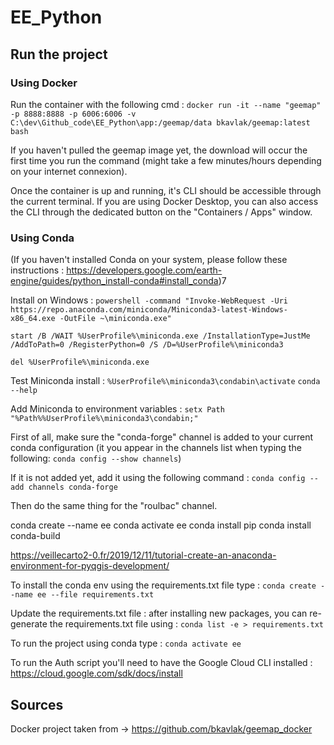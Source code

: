 # EE_Python

## Run the project

### Using Docker

Run the container with the following cmd :
```docker run -it --name "geemap" -p 8888:8888 -p 6006:6006 -v C:\dev\Github_code\EE_Python\app:/geemap/data bkavlak/geemap:latest bash```

If you haven't pulled the geemap image yet, the download will occur the first time you run the command (might take a few minutes/hours depending on your internet connexion).

Once the container is up and running, it's CLI should be accessible through the current terminal. If you are using Docker Desktop, you can also access the CLI through the dedicated button on the "Containers / Apps" window.

### Using Conda

(If you haven't installed Conda on your system, please follow these instructions : https://developers.google.com/earth-engine/guides/python_install-conda#install_conda)7

Install on Windows :
```powershell -command "Invoke-WebRequest -Uri https://repo.anaconda.com/miniconda/Miniconda3-latest-Windows-x86_64.exe -OutFile ~\miniconda.exe"```

```start /B /WAIT %UserProfile%\miniconda.exe /InstallationType=JustMe /AddToPath=0 /RegisterPython=0 /S /D=%UserProfile%\miniconda3```

```del %UserProfile%\miniconda.exe```

Test Miniconda install :
```%UserProfile%\miniconda3\condabin\activate```
```conda --help```

Add Miniconda to environment variables :
```setx Path "%Path%%UserProfile%\miniconda3\condabin;"```

First of all, make sure the "conda-forge" channel is added to your current conda configuration (it you appear in the channels list when typing the following: ```conda config --show channels```)

If it is not added yet, add it using the following command :
```conda config --add channels conda-forge```

Then do the same thing for the "roulbac" channel.

conda create --name ee
conda activate ee
conda install pip
conda install conda-build

https://veillecarto2-0.fr/2019/12/11/tutorial-create-an-anaconda-environment-for-pyqgis-development/

To install the conda env using the requirements.txt file type :
```conda create --name ee --file requirements.txt```

Update the requirements.txt file : after installing new packages, you can re-generate the requirements.txt file using :
```conda list -e > requirements.txt```

To run the project using conda type :
```conda activate ee```

To run the Auth script you'll need to have the Google Cloud CLI installed : https://cloud.google.com/sdk/docs/install

## Sources

Docker project taken from -> https://github.com/bkavlak/geemap_docker